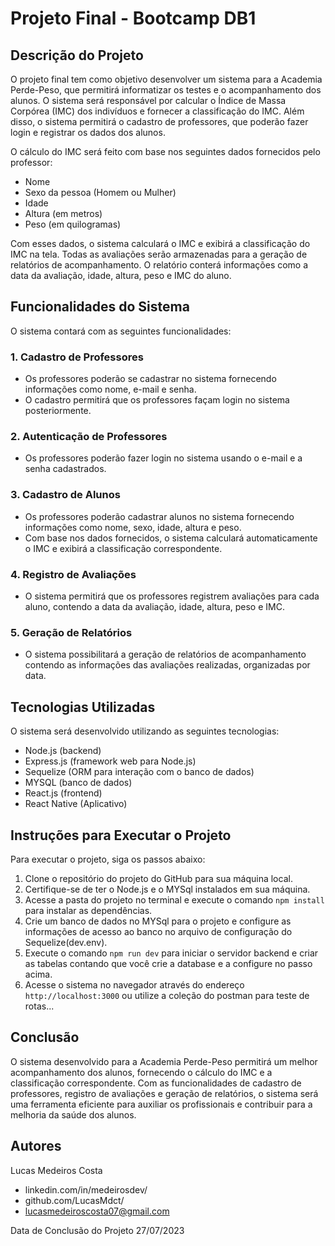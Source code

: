 # Projeto Final - Bootcamp DB1

## Descrição do Projeto

O projeto final tem como objetivo desenvolver um sistema para a Academia Perde-Peso, que permitirá informatizar os testes e o acompanhamento dos alunos. O sistema será responsável por calcular o Índice de Massa Corpórea (IMC) dos indivíduos e fornecer a classificação do IMC. Além disso, o sistema permitirá o cadastro de professores, que poderão fazer login e registrar os dados dos alunos.

O cálculo do IMC será feito com base nos seguintes dados fornecidos pelo professor:
- Nome
- Sexo da pessoa (Homem ou Mulher)
- Idade
- Altura (em metros)
- Peso (em quilogramas)

Com esses dados, o sistema calculará o IMC e exibirá a classificação do IMC na tela. Todas as avaliações serão armazenadas para a geração de relatórios de acompanhamento. O relatório conterá informações como a data da avaliação, idade, altura, peso e IMC do aluno.

## Funcionalidades do Sistema

O sistema contará com as seguintes funcionalidades:

### 1. Cadastro de Professores
- Os professores poderão se cadastrar no sistema fornecendo informações como nome, e-mail e senha.
- O cadastro permitirá que os professores façam login no sistema posteriormente.

### 2. Autenticação de Professores
- Os professores poderão fazer login no sistema usando o e-mail e a senha cadastrados.

### 3. Cadastro de Alunos
- Os professores poderão cadastrar alunos no sistema fornecendo informações como nome, sexo, idade, altura e peso.
- Com base nos dados fornecidos, o sistema calculará automaticamente o IMC e exibirá a classificação correspondente.

### 4. Registro de Avaliações
- O sistema permitirá que os professores registrem avaliações para cada aluno, contendo a data da avaliação, idade, altura, peso e IMC.

### 5. Geração de Relatórios
- O sistema possibilitará a geração de relatórios de acompanhamento contendo as informações das avaliações realizadas, organizadas por data.

## Tecnologias Utilizadas

O sistema será desenvolvido utilizando as seguintes tecnologias:

- Node.js (backend)
- Express.js (framework web para Node.js)
- Sequelize (ORM para interação com o banco de dados)
- MYSQL (banco de dados)
- React.js (frontend)
- React Native (Aplicativo)

## Instruções para Executar o Projeto

Para executar o projeto, siga os passos abaixo:

1. Clone o repositório do projeto do GitHub para sua máquina local.
2. Certifique-se de ter o Node.js e o MYSql instalados em sua máquina.
3. Acesse a pasta do projeto no terminal e execute o comando `npm install` para instalar as dependências.
4. Crie um banco de dados no MYSql para o projeto e configure as informações de acesso ao banco no arquivo de configuração do Sequelize(dev.env).
5. Execute o comando `npm run dev` para iniciar o servidor backend e criar as tabelas contando que você crie a database e a configure no passo acima.
6. Acesse o sistema no navegador através do endereço `http://localhost:3000` ou utilize a coleção do postman para teste de rotas...

## Conclusão

O sistema desenvolvido para a Academia Perde-Peso permitirá um melhor acompanhamento dos alunos, fornecendo o cálculo do IMC e a classificação correspondente. Com as funcionalidades de cadastro de professores, registro de avaliações e geração de relatórios, o sistema será uma ferramenta eficiente para auxiliar os profissionais e contribuir para a melhoria da saúde dos alunos.

## Autores

Lucas Medeiros Costa
 - linkedin.com/in/medeirosdev/
 - github.com/LucasMdct/
 - lucasmedeiroscosta07@gmail.com

Data de Conclusão do Projeto 27/07/2023
